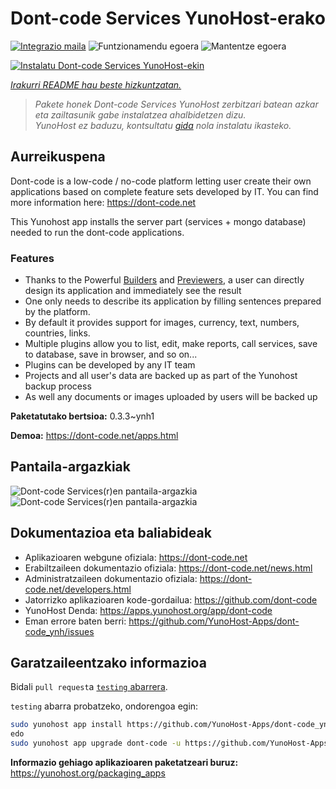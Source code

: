 <!--
Ohart ongi: README hau automatikoki sortu da <https://github.com/YunoHost/apps/tree/master/tools/readme_generator>ri esker
EZ editatu eskuz.
-->

# Dont-code Services YunoHost-erako

[![Integrazio maila](https://apps.yunohost.org/badge/integration/dont-code)](https://ci-apps.yunohost.org/ci/apps/dont-code/)
![Funtzionamendu egoera](https://apps.yunohost.org/badge/state/dont-code)
![Mantentze egoera](https://apps.yunohost.org/badge/maintained/dont-code)

[![Instalatu Dont-code Services YunoHost-ekin](https://install-app.yunohost.org/install-with-yunohost.svg)](https://install-app.yunohost.org/?app=dont-code)

*[Irakurri README hau beste hizkuntzatan.](./ALL_README.md)*

> *Pakete honek Dont-code Services YunoHost zerbitzari batean azkar eta zailtasunik gabe instalatzea ahalbidetzen dizu.*  
> *YunoHost ez baduzu, kontsultatu [gida](https://yunohost.org/install) nola instalatu ikasteko.*

## Aurreikuspena

Dont-code is a low-code / no-code platform letting user create their own applications based on complete feature sets developed by IT.
You can find more information here: https://dont-code.net

This Yunohost app installs the server part (services + mongo database) needed to run the dont-code applications.

### Features

- Thanks to the Powerful [Builders](https://dont-code.net/ide-ui) and [Previewers](https://dont-code.net/ide-ui), a user can directly design its application and immediately see the result
- One only needs to describe its application by filling sentences prepared by the platform.
- By default it provides support for images, currency, text, numbers, countries, links.
- Multiple plugins allow you to list, edit, make reports, call services, save to database, save in browser, and so on...
- Plugins can be developed by any IT team
- Projects and all user's data are backed up as part of the Yunohost backup process
- As well any documents or images uploaded by users will be backed up


**Paketatutako bertsioa:** 0.3.3~ynh1

**Demoa:** <https://dont-code.net/apps.html>

## Pantaila-argazkiak

![Dont-code Services(r)en pantaila-argazkia](./doc/screenshots/ide.gif)
![Dont-code Services(r)en pantaila-argazkia](./doc/screenshots/previewer.gif)

## Dokumentazioa eta baliabideak

- Aplikazioaren webgune ofiziala: <https://dont-code.net>
- Erabiltzaileen dokumentazio ofiziala: <https://dont-code.net/news.html>
- Administratzaileen dokumentazio ofiziala: <https://dont-code.net/developers.html>
- Jatorrizko aplikazioaren kode-gordailua: <https://github.com/dont-code>
- YunoHost Denda: <https://apps.yunohost.org/app/dont-code>
- Eman errore baten berri: <https://github.com/YunoHost-Apps/dont-code_ynh/issues>

## Garatzaileentzako informazioa

Bidali `pull request`a [`testing` abarrera](https://github.com/YunoHost-Apps/dont-code_ynh/tree/testing).

`testing` abarra probatzeko, ondorengoa egin:

```bash
sudo yunohost app install https://github.com/YunoHost-Apps/dont-code_ynh/tree/testing --debug
edo
sudo yunohost app upgrade dont-code -u https://github.com/YunoHost-Apps/dont-code_ynh/tree/testing --debug
```

**Informazio gehiago aplikazioaren paketatzeari buruz:** <https://yunohost.org/packaging_apps>
